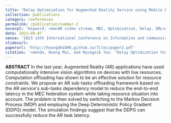 ```yaml
---
title: "Delay Optimization for Augmented Reality Service using Mobile Edge Computing Federation System"
collection: publications
category: conferences
permalink: /publication/number-2
excerpt: 'Keyword: <em>AR video stream, MEC, Optimization, Delay, DRL<em>'
date: 2023-08-07
venue: '2023 14th International Conference on Information and Communication Technology Convergence (ICTC)'
slidesurl: 
paperurl: 'http://huongdm1896.github.io/files/paper2.pdf'
citation: '<em>Do, Huong Mai, and Myungsik Yoo. "Delay Optimization for Augmented Reality Service using Mobile Edge Computing Federation System." 2023 14th International Conference on Information and Communication Technology Convergence (ICTC). IEEE, 2023.<em>'
---
```


**ABSTRACT** In the last year, Augmented Reality (AR) applications have used computationally intensive vision algorithms on devices with low resources. Computation offloading has shown to be an effective solution for resource constraints. We propose an AR sub-tasks offloading framework based on the AR service's sub-tasks dependency model to reduce the end-to-end latency in the MEC federation system while taking resource situation into account. The problem is then solved by switching to the Markov Decision Process (MDP) and employing the Deep Deterministic Policy Gradient (DDPG) model. The simulation findings suggest that the DDPG can successfully reduce the AR task latency.